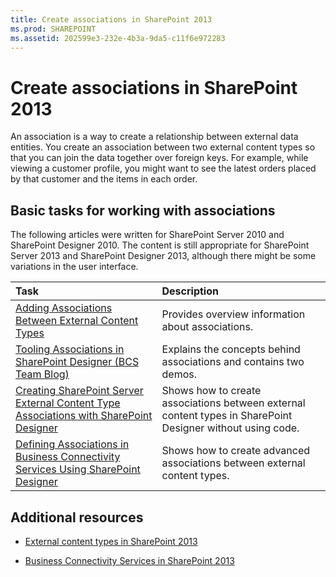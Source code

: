 ```yaml
---
title: Create associations in SharePoint 2013
ms.prod: SHAREPOINT
ms.assetid: 202599e3-232e-4b3a-9da5-c11f6e972283
---
```



# Create associations in SharePoint 2013

An association is a way to create a relationship between external data entities. You create an association between two external content types so that you can join the data together over foreign keys. For example, while viewing a customer profile, you might want to see the latest orders placed by that customer and the items in each order.
  
    
    


## Basic tasks for working with associations

The following articles were written for SharePoint Server 2010 and SharePoint Designer 2010. The content is still appropriate for SharePoint Server 2013 and SharePoint Designer 2013, although there might be some variations in the user interface.
  
    
    


|**Task**|**Description**|
|:-----|:-----|
| [Adding Associations Between External Content Types](http://msdn.microsoft.com/en-us/library/ff394528.aspx) <br/> |Provides overview information about associations.  <br/> |
| [Tooling Associations in SharePoint Designer (BCS Team Blog)](http://blogs.msdn.com/b/bcs/archive/2010/01/15/tooling-associations-in-sharepoint-designer-2010.aspx) <br/> |Explains the concepts behind associations and contains two demos.  <br/> |
| [Creating SharePoint Server External Content Type Associations with SharePoint Designer](http://msdn.microsoft.com/en-us/library/ff728816.aspx) <br/> |Shows how to create associations between external content types in SharePoint Designer without using code.  <br/> |
| [Defining Associations in Business Connectivity Services Using SharePoint Designer](http://msdn.microsoft.com/en-us/library/gg607166.aspx) <br/> |Shows how to create advanced associations between external content types.  <br/> |
   

## Additional resources


-  [External content types in SharePoint 2013](external-content-types-in-sharepoint-2013.md)
    
  
-  [Business Connectivity Services in SharePoint 2013](business-connectivity-services-in-sharepoint-2013.md)
    
  

